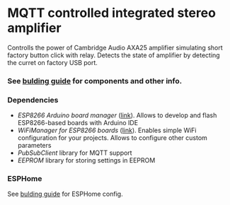 # MQTT controlled integrated stereo amplifier

Controlls the power of Cambridge Audio AXA25 amplifier simulating short factory button click with relay. Detects the state of amplifier by detecting the curret on factory USB port.

### See [bulding guide](https://sometechy.website/diy-smart-appliance-adding-wifi-to-common-sound-amplifier) for components and other info.

### Dependencies

* _ESP8266 Arduino board manager_ ([link](https://github.com/esp8266/Arduino)). Allows to develop and flash ESP8266-based boards with Arduino IDE 
* _WiFiManager for ESP8266 boards_ ([link](https://github.com/tzapu/WiFiManager)). Enables simple WiFi configuration for your projects. Allows to configure other custom parameters
* _PubSubClient_ library for MQTT support
* _EEPROM_ library for storing settings in EEPROM

### ESPHome
See [bulding guide](/devices/amplifier_mqtt/amplifier.yaml) for ESPHome config.
